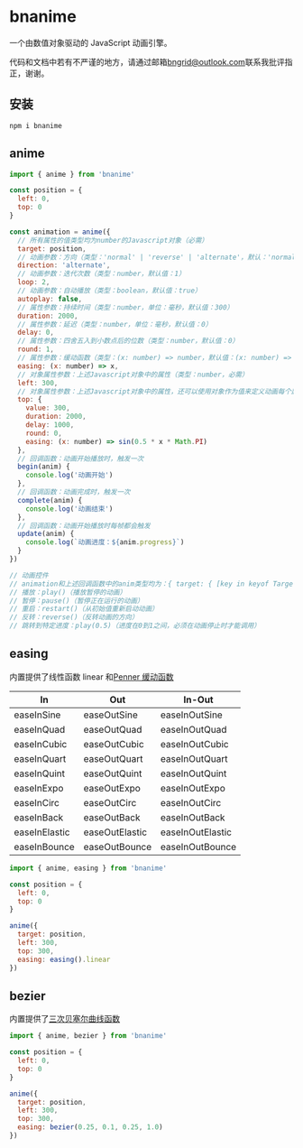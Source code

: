 # bnanime

一个由数值对象驱动的 JavaScript 动画引擎。

代码和文档中若有不严谨的地方，请通过邮箱<bngrid@outlook.com>联系我批评指正，谢谢。

## 安装

```bush
npm i bnanime
```

## anime

```js
import { anime } from 'bnanime'

const position = {
  left: 0,
  top: 0
}

const animation = anime({
  // 所有属性的值类型均为number的Javascript对象（必需）
  target: position,
  // 动画参数：方向（类型：'normal' | 'reverse' | 'alternate'，默认：'normal'）
  direction: 'alternate',
  // 动画参数：迭代次数（类型：number，默认值：1）
  loop: 2,
  // 动画参数：自动播放（类型：boolean，默认值：true）
  autoplay: false,
  // 属性参数：持续时间（类型：number，单位：毫秒，默认值：300）
  duration: 2000,
  // 属性参数：延迟（类型：number，单位：毫秒，默认值：0）
  delay: 0,
  // 属性参数：四舍五入到小数点后的位数（类型：number，默认值：0）
  round: 1,
  // 属性参数：缓动函数（类型：(x: number) => number，默认值：(x: number) => (x < 0.5 ? 4 * x ** 3 : 1 - 0.5 * (-2 * x + 2) ** 3)）
  easing: (x: number) => x,
  // 对象属性参数：上述Javascript对象中的属性（类型：number，必需）
  left: 300,
  // 对象属性参数：上述Javascript对象中的属性，还可以使用对象作为值来定义动画每个属性的具体参数。对象中未指定的其他属性将从主动画继承。（类型：{ value: number; duration?: number; delay?: number; round?: number; easing?: (x: number) => number }，必需）
  top: {
    value: 300,
    duration: 2000,
    delay: 1000,
    round: 0,
    easing: (x: number) => sin(0.5 * x * Math.PI)
  },
  // 回调函数：动画开始播放时，触发一次
  begin(anim) {
    console.log('动画开始')
  },
  // 回调函数：动画完成时，触发一次
  complete(anim) {
    console.log('动画结束')
  },
  // 回调函数：动画开始播放时每帧都会触发
  update(anim) {
    console.log(`动画进度：${anim.progress}`)
  }
})

// 动画控件
// animation和上述回调函数中的anim类型均为：{ target: { [key in keyof Target]: number }; progress: number; play: () => void; pause: () => void; restart: () => void; reverse: () => void; seek: (x: number) => void }
// 播放：play()（播放暂停的动画）
// 暂停：pause()（暂停正在运行的动画）
// 重启：restart()（从初始值重新启动动画）
// 反转：reverse()（反转动画的方向）
// 跳转到特定进度：play(0.5)（进度在0到1之间，必须在动画停止时才能调用）
```

## easing

内置提供了线性函数 linear 和[Penner 缓动函数](https://easings.net/zh-cn)

| In            | Out            | In-Out           |
| ------------- | -------------- | ---------------- |
| easeInSine    | easeOutSine    | easeInOutSine    |
| easeInQuad    | easeOutQuad    | easeInOutQuad    |
| easeInCubic   | easeOutCubic   | easeInOutCubic   |
| easeInQuart   | easeOutQuart   | easeInOutQuart   |
| easeInQuint   | easeOutQuint   | easeInOutQuint   |
| easeInExpo    | easeOutExpo    | easeInOutExpo    |
| easeInCirc    | easeOutCirc    | easeInOutCirc    |
| easeInBack    | easeOutBack    | easeInOutBack    |
| easeInElastic | easeOutElastic | easeInOutElastic |
| easeInBounce  | easeOutBounce  | easeInOutBounce  |

```js
import { anime, easing } from 'bnanime'

const position = {
  left: 0,
  top: 0
}

anime({
  target: position,
  left: 300,
  top: 300,
  easing: easing().linear
})
```

## bezier

内置提供了[三次贝塞尔曲线函数](https://cubic-bezier.tupulin.com/)

```js
import { anime, bezier } from 'bnanime'

const position = {
  left: 0,
  top: 0
}

anime({
  target: position,
  left: 300,
  top: 300,
  easing: bezier(0.25, 0.1, 0.25, 1.0)
})
```
